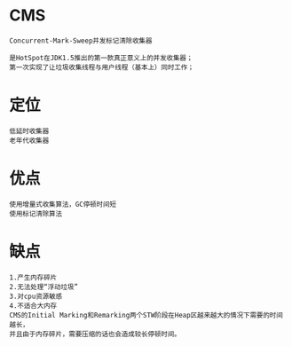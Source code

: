 
# CMS

    Concurrent-Mark-Sweep并发标记清除收集器
    
    是HotSpot在JDK1.5推出的第一款真正意义上的并发收集器；
    第一次实现了让垃圾收集线程与用户线程（基本上）同时工作；

# 定位

    低延时收集器
    老年代收集器


# 优点

    使用增量式收集算法，GC停顿时间短
    使用标记清除算法

# 缺点

    1.产生内存碎片  
    2.无法处理“浮动垃圾”  
    3.对cpu资源敏感  
    4.不适合大内存  
    CMS的Initial Marking和Remarking两个STW阶段在Heap区越来越大的情况下需要的时间越长，  
    并且由于内存碎片，需要压缩的话也会造成较长停顿时间。

      
    
